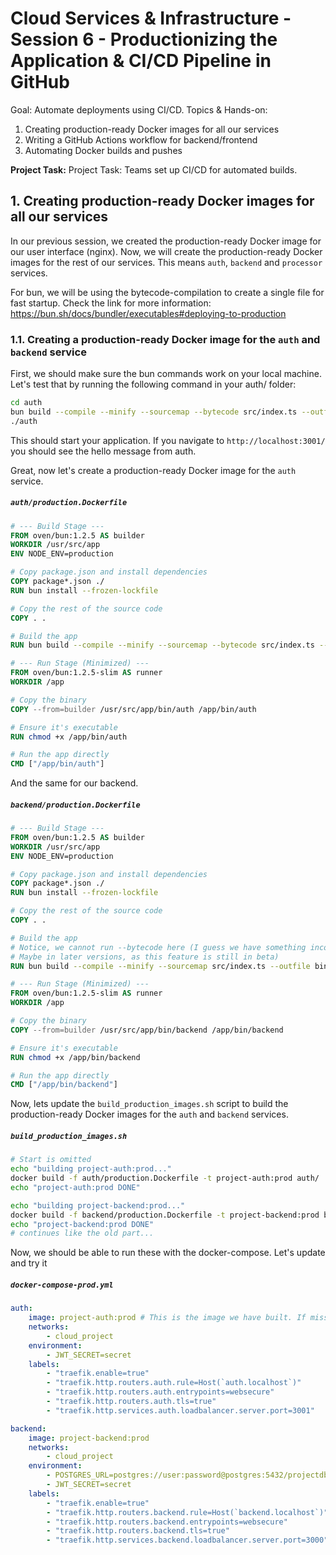 # Cloud Services & Infrastructure - Session 6 - Productionizing the Application & CI/CD Pipeline in GitHub

Goal: Automate deployments using CI/CD.
Topics & Hands-on:

1. Creating production-ready Docker images for all our services
2. Writing a GitHub Actions workflow for backend/frontend
3. Automating Docker builds and pushes

**Project Task:** Project Task: Teams set up CI/CD for automated builds.

## 1. Creating production-ready Docker images for all our services

In our previous session, we created the production-ready Docker image for our user interface (nginx). Now, we will create the production-ready Docker images for the rest of our services. This means `auth`, `backend` and `processor` services.

For bun, we will be using the bytecode-compilation to create a single file for fast startup. Check the link for more information: https://bun.sh/docs/bundler/executables#deploying-to-production

### 1.1. Creating a production-ready Docker image for the `auth` and `backend` service

First, we should make sure the bun commands work on your local machine. Let's test that by running the following command in your auth/ folder:

```bash
cd auth
bun build --compile --minify --sourcemap --bytecode src/index.ts --outfile auth
./auth
```

This should start your application. If you navigate to `http://localhost:3001/` you should see the hello message from auth.

Great, now let's create a production-ready Docker image for the `auth` service.

##### `auth/production.Dockerfile`

```Dockerfile
# --- Build Stage ---
FROM oven/bun:1.2.5 AS builder
WORKDIR /usr/src/app
ENV NODE_ENV=production

# Copy package.json and install dependencies
COPY package*.json ./
RUN bun install --frozen-lockfile

# Copy the rest of the source code
COPY . .

# Build the app
RUN bun build --compile --minify --sourcemap --bytecode src/index.ts --outfile bin/auth

# --- Run Stage (Minimized) ---
FROM oven/bun:1.2.5-slim AS runner
WORKDIR /app

# Copy the binary
COPY --from=builder /usr/src/app/bin/auth /app/bin/auth

# Ensure it's executable
RUN chmod +x /app/bin/auth

# Run the app directly
CMD ["/app/bin/auth"]
```

And the same for our backend.

##### `backend/production.Dockerfile`

```Dockerfile
# --- Build Stage ---
FROM oven/bun:1.2.5 AS builder
WORKDIR /usr/src/app
ENV NODE_ENV=production

# Copy package.json and install dependencies
COPY package*.json ./
RUN bun install --frozen-lockfile

# Copy the rest of the source code
COPY . .

# Build the app
# Notice, we cannot run --bytecode here (I guess we have something incompatible going on?
# Maybe in later versions, as this feature is still in beta)
RUN bun build --compile --minify --sourcemap src/index.ts --outfile bin/backend

# --- Run Stage (Minimized) ---
FROM oven/bun:1.2.5-slim AS runner
WORKDIR /app

# Copy the binary
COPY --from=builder /usr/src/app/bin/backend /app/bin/backend

# Ensure it's executable
RUN chmod +x /app/bin/backend

# Run the app directly
CMD ["/app/bin/backend"]
```

Now, lets update the `build_production_images.sh` script to build the production-ready Docker images for the `auth` and `backend` services.

##### `build_production_images.sh`

```bash
# Start is omitted
echo "building project-auth:prod..."
docker build -f auth/production.Dockerfile -t project-auth:prod auth/
echo "project-auth:prod DONE"

echo "building project-backend:prod..."
docker build -f backend/production.Dockerfile -t project-backend:prod backend/
echo "project-backend:prod DONE"
# continues like the old part...
```

Now, we should be able to run these with the docker-compose. Let's update and try it

##### `docker-compose-prod.yml`

```yaml
auth:
    image: project-auth:prod # This is the image we have built. If missing, check build_production_images.sh
    networks:
        - cloud_project
    environment:
        - JWT_SECRET=secret
    labels:
        - "traefik.enable=true"
        - "traefik.http.routers.auth.rule=Host(`auth.localhost`)"
        - "traefik.http.routers.auth.entrypoints=websecure"
        - "traefik.http.routers.auth.tls=true"
        - "traefik.http.services.auth.loadbalancer.server.port=3001"

backend:
    image: project-backend:prod
    networks:
        - cloud_project
    environment:
        - POSTGRES_URL=postgres://user:password@postgres:5432/projectdb
        - JWT_SECRET=secret
    labels:
        - "traefik.enable=true"
        - "traefik.http.routers.backend.rule=Host(`backend.localhost`)"
        - "traefik.http.routers.backend.entrypoints=websecure"
        - "traefik.http.routers.backend.tls=true"
        - "traefik.http.services.backend.loadbalancer.server.port=3000"
```
